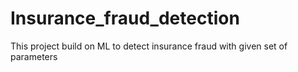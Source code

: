 # Insurance_fraud_detection
This project build on ML to detect insurance fraud with given set of parameters
